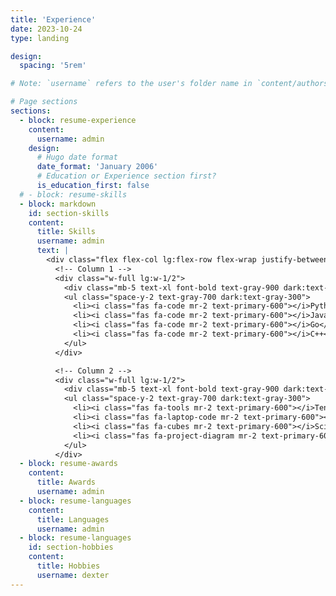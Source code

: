 ```yaml
---
title: 'Experience'
date: 2023-10-24
type: landing

design:
  spacing: '5rem'

# Note: `username` refers to the user's folder name in `content/authors/`

# Page sections
sections:
  - block: resume-experience
    content:
      username: admin
    design:
      # Hugo date format
      date_format: 'January 2006'
      # Education or Experience section first?
      is_education_first: false
  # - block: resume-skills
  - block: markdown
    id: section-skills
    content:
      title: Skills
      username: admin
      text: |
        <div class="flex flex-col lg:flex-row flex-wrap justify-between mx-auto gap-6 px-6 md:px-0 max-w-screen-lg">
          <!-- Column 1 -->
          <div class="w-full lg:w-1/2">
            <div class="mb-5 text-xl font-bold text-gray-900 dark:text-white">Programming</div>
            <ul class="space-y-2 text-gray-700 dark:text-gray-300">
              <li><i class="fas fa-code mr-2 text-primary-600"></i>Python</li>
              <li><i class="fas fa-code mr-2 text-primary-600"></i>JavaScript</li>
              <li><i class="fas fa-code mr-2 text-primary-600"></i>Go</li>
              <li><i class="fas fa-code mr-2 text-primary-600"></i>C++</li>
            </ul>
          </div>

          <!-- Column 2 -->
          <div class="w-full lg:w-1/2">
            <div class="mb-5 text-xl font-bold text-gray-900 dark:text-white">Tools & Frameworks</div>
            <ul class="space-y-2 text-gray-700 dark:text-gray-300">
              <li><i class="fas fa-tools mr-2 text-primary-600"></i>TensorFlow</li>
              <li><i class="fas fa-laptop-code mr-2 text-primary-600"></i>PyTorch</li>
              <li><i class="fas fa-cubes mr-2 text-primary-600"></i>Scikit-learn</li>
              <li><i class="fas fa-project-diagram mr-2 text-primary-600"></i>Keras</li>
            </ul>
          </div>
  - block: resume-awards
    content:
      title: Awards
      username: admin
  - block: resume-languages
    content:
      title: Languages
      username: admin
  - block: resume-languages
    id: section-hobbies
    content:
      title: Hobbies
      username: dexter
---
```

